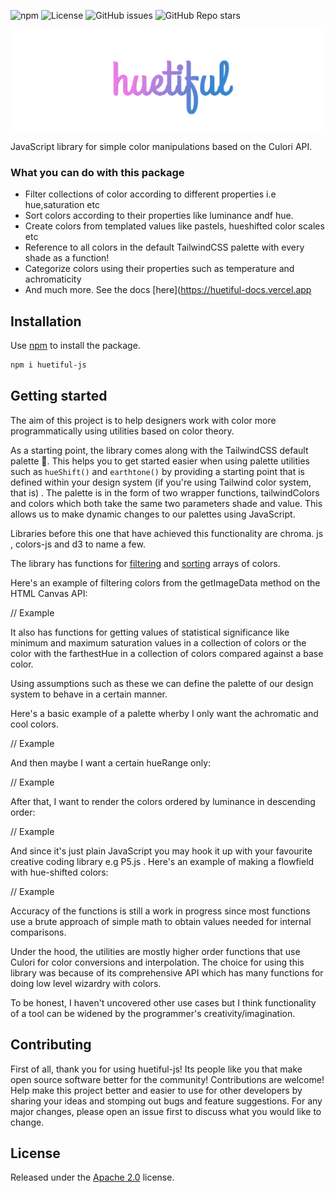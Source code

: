 ![npm](https://img.shields.io/npm/dm/huetiful-js)
![License](https://img.shields.io/npm/l/huetiful-js)
![GitHub issues](https://img.shields.io/github/issues/prjctimg/huetiful)
![GitHub Repo stars](https://img.shields.io/github/stars/prjctimg/huetiful)


![](./huetiful-logo.png)

JavaScript library for simple color manipulations based on the Culori API.

### What you can do with this package

- Filter collections of color according to different properties i.e hue,saturation etc
- Sort colors according to their properties like luminance andf hue.
- Create colors from templated values like pastels, hueshifted color scales etc
- Reference to all colors in the default TailwindCSS palette with every shade as a function!
- Categorize colors using their properties such as temperature and achromaticity
- And much more. See the docs [here](https://huetiful-docs.vercel.app
## Installation

Use [npm](https://www.npmjs.com/package/huetiful-js) to install the package.

```bash
npm i huetiful-js
```


## Getting started
The aim of this project is to help designers work with color more programmatically using utilities based on color theory.

As a starting point, the library comes along with the TailwindCSS default palette 🎨. This helps you to get started easier when using palette utilities such as `hueShift()` and `earthtone()` by providing a starting point that is defined within your design system (if you're using Tailwind color system, that is) . The palette is in the form of two wrapper functions, tailwindColors and colors which both take the same two parameters shade and value. This allows us to make dynamic changes to our palettes using JavaScript. 

Libraries before this one that have achieved this functionality are chroma. js , colors-js and d3 to name a few. 

The library has functions for [filtering]() and [sorting]() arrays of colors. 

Here's an example of filtering colors from the getImageData method on the HTML Canvas API:

// Example

It also has functions for getting values of statistical significance like minimum and maximum saturation values in a collection of colors or the color with the farthestHue in a collection of colors compared against a base color. 

Using assumptions such as these we can define the palette of our design system to behave in a certain manner. 

Here's a basic example of a palette wherby I only want the achromatic and cool colors.

// Example


And then maybe I want a certain hueRange only:

// Example

After that, I want to render the colors ordered by luminance in descending order:

// Example



And since it's just plain JavaScript you may hook it up with your favourite creative coding library e.g P5.js . Here's an example of making a flowfield with hue-shifted colors:

// Example




Accuracy of the functions is still a work in progress since most functions use a brute approach of simple math to obtain values needed for internal comparisons. 

Under the hood, the utilities are mostly higher order functions that use Culori for color conversions and interpolation. The choice for using this library was because of its comprehensive API which has many functions for doing low level wizardry with colors.



To be honest, I haven't uncovered other use cases but I think functionality of a tool can be widened by the programmer's creativity/imagination.

## Contributing

First of all, thank you for using huetiful-js! Its people like you that make open source software better for the community!
Contributions are welcome! Help make this project better and easier to use for other developers by sharing your ideas and stomping out bugs and feature suggestions. For any major changes, please open an issue first to discuss what you would like to change.

## License

Released under the [Apache 2.0](http://www.apache.org/licenses/LICENSE-2.0) license.

